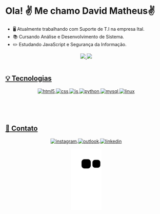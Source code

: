 # Ola! ✌️ Me chamo David Matheus✌️

- 🖥️ Atualmente trabalhando com Suporte de T.I na empresa Ital.<br>
- 📚 Cursando Análise e Desenvolvimento de Sistema.<br>
- ✏️ Estudando JavaScript e Segurança da Informação.


<div align="center">
  <a href="https://github.com/DavidMatheusSouza">
  <img height="180em" src="https://github-readme-stats.vercel.app/api?username=DavidMatheusSouza&show_icons=false&theme=dark&include_all_commits=true&count_private=true"/>
  <img height="180em" src="https://github-readme-stats.vercel.app/api/top-langs/?username=DavidMatheusSouza&layout=compact&langs_count=7&theme=dark"/>
</div><br>

## 💡 Tecnologias
<div style="display: inline_block" align="center">
  <img align="center" alt="html5" src="https://img.shields.io/badge/HTML5-E34F26?style=for-the-badge&logo=html5&logoColor=white" />
  <img align="center" alt="css" src="https://img.shields.io/badge/CSS3-1572B6?style=for-the-badge&logo=css3&logoColor=white" />
  <img align="center" alt="js" src="https://img.shields.io/badge/JavaScript-F7DF1E?style=for-the-badge&logo=javascript&logoColor=black" />
  <img align="center" alt="python" src="https://img.shields.io/badge/Python-ffffff?style=for-the-badge&logo=python&logoColor=yellow" />
  <img align="center" alt="mysql" src="https://img.shields.io/badge/MySql-1572B6?style=for-the-badge&logo=MySql&logoColor=white" />
  <img align="center" alt="linux" src="https://img.shields.io/badge/Linux-C0C0C0?style=for-the-badge&logo=linux&logoColor=black"/>
  
</div><br/>

<br><br>

## 📱 Contato
<p align="left" style="background:yellow">
<div align="center"> 
 <a href="https://instagram.com/david.matheussc" target="_blank">
 <img align="center" src="https://img.shields.io/badge/-David Matheus-05122A?style=flat&logo=instagram" alt="instagram"/>
</a>
  <a href = "davidmatheus.sc@hotmail.com@hotmail.com" target="_blank">
    <img align="center" src="https://img.shields.io/badge/David Matheus-05122A?style=flat&logo=Microsoftoutlook" alt="outlook"/>
</a>
  <a href="https://linkedin.com/in/david-matheus-souza-091586221" target="_blank">
  <img align="center" src="https://img.shields.io/badge/-David Matheus-05122A?style=flat&logo=linkedin" alt="linkedin"/>
</a>
 
   ![Snake animation](https://github.com/DavidMatheusSouza/DavidMatheusSouza/blob/output/github-contribution-grid-snake.svg)
</div>


  
